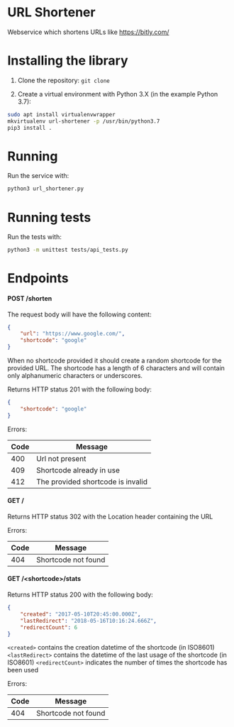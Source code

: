 # URL Shortener
Webservice which shortens URLs like https://bitly.com/


# Installing the library

1. Clone the repository:
`git clone`

2. Create a virtual environment with Python 3.X (in the example Python 3.7):
```bash
sudo apt install virtualenvwrapper
mkvirtualenv url-shortener -p /usr/bin/python3.7
pip3 install .
```


# Running

Run the service with:

```bash
python3 url_shortener.py
```


# Running tests

Run the tests with:
```bash
python3 -m unittest tests/api_tests.py
```



# Endpoints

#### POST /shorten
The request body will have the following content:

```json
{
    "url": "https://www.google.com/",
    "shortcode": "google"
}
```

When no shortcode provided it should create a random shortcode for the
provided URL. The shortcode has a length of 6 characters and will contain only
alphanumeric characters or underscores.

Returns HTTP status 201 with the following body:

```json
{
    "shortcode": "google"
}
```

Errors:

| Code | Message                           |
|------|-----------------------------------|
| 400  | Url not present                   |
| 409  | Shortcode already in use          |
| 412  | The provided shortcode is invalid |


#### GET /<shortcode>
Returns HTTP status 302 with the Location header containing the URL

Errors:

| Code | Message             |
|------|---------------------|
| 404  | Shortcode not found |


#### GET /\<shortcode\>/stats
Returns HTTP status 200 with the following body:

```json
{
    "created": "2017-05-10T20:45:00.000Z",
    "lastRedirect": "2018-05-16T10:16:24.666Z",
    "redirectCount": 6
}
```

`<created>` contains the creation datetime of the shortcode (in ISO8601)
`<lastRedirect>` contains the datetime of the last usage of the shortcode (in
ISO8601)
`<redirectCount>` indicates the number of times the shortcode has been used

Errors:

| Code | Message             |
|------|---------------------|
| 404  | Shortcode not found |